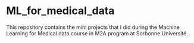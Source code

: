 # ML_for_medical_data
This repository contains the mini projects that I did during the Machine Learning for Medical data course in M2A program at Sorbonne Université.
